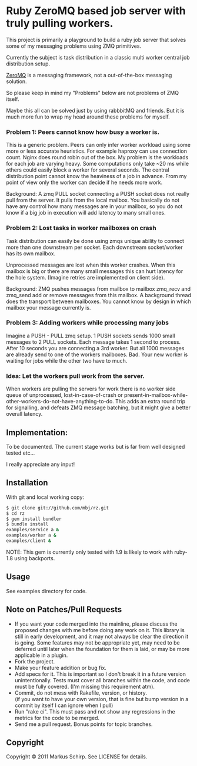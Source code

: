 # Ruby ZeroMQ based job server with truly pulling workers.

This project is primarily a playground to build a ruby job server that solves 
some of my messaging problems using ZMQ primitives. 

Currently the subject is task distribution in a classic multi worker central 
job distribution setup.

[ZeroMQ](http://zeromq.org) is a messaging framework, not a out-of-the-box 
messaging solution. 

So please keep in mind my "Problems" below are not problems of ZMQ itself. 

Maybe this all can be solved just by using rabbbitMQ and friends. But it is 
much more fun to wrap my head around these problems for myself.

### Problem 1: Peers cannot know how busy a worker is.

  This is a generic problem. Peers can only infer worker workload using some 
  more or less accurate heuristics.
  For example haproxy can use connection count. Nginx does round robin out of 
  the box. My problem is the workloads for each job are varying heavy. Some 
  computations only take ~20 ms while others could easily block a worker for 
  several  seconds.
  The central distribution point cannot know the heaviness of a job in advance.
  From my point of view only the worker can decide if he needs more work.

  Background:
    A zmq PULL socket connecting a PUSH socket does not really pull from the 
    server.  It pulls from the local mailbox.
    You basically do not have any control how many messages are in your 
    mailbox, so you do not know if a big job in execution will add latency to 
    many small ones.

### Problem 2: Lost tasks in worker mailboxes on crash

  Task distribution can easily be done using zmqs unique ability to connect more
  than one downstream per socket. Each downstream socket/worker has its own 
  mailbox. 

  Unprocessed messages are lost when this worker crashes. When this mailbox is 
  big or there are many small messages this can hurt latency for the hole 
  system. (Imagine retries are implemented on client side).

  Background:
    ZMQ pushes messages from mailbox to mailbox zmq_recv and zmq_send add or 
    remove messages from this mailbox. A background thread does the transport 
    between mailboxes. You cannot know by design in which mailbox your message 
    currently is.

### Problem 3: Adding workers while processing many jobs

  Imagine a PUSH - PULL zmq setup. 1 PUSH sockets sends 1000 small messages to 
  2 PULL sockets. 
  Each message takes 1 second to process. After 10 seconds you are connecting a 
  3rd worker. But all 1000 messages are already send to one of the workers 
  mailboxes. Bad. Your new worker is waiting for jobs while the other two have 
  to much.

### Idea: Let the workers pull work from the server. 

  When workers are pulling the servers for work there is no worker side queue 
  of unprocessed, lost-in-case-of-crash or 
  present-in-mailbox-while-other-workers-do-not-have-anything-to-do.
  This adds an extra round trip for signalling, and defeats ZMQ message 
  batching, but it might give a better overall latency.

## Implementation:

  To be documented. The current stage works but is far from well designed 
  tested etc...

I really appreciate any input!

## Installation

With git and local working copy:

```bash
$ git clone git://github.com/mbj/rz.git
$ cd rz
$ gem install bundler
$ bundle install
examples/service a &
examples/worker a &
examples/client &
```

NOTE: This gem is currently only tested with 1.9 is likely to work with ruby-1.8
using backports.

## Usage

See examples directory for code.

## Note on Patches/Pull Requests

* If you want your code merged into the mainline, please discuss the proposed 
  changes with me before doing any work on it. This library is still in early 
  development, and it may not always be clear the direction it is going. Some 
  features may not be appropriate yet, may need to be deferred until later when 
  the foundation for them is laid, or may be more applicable in a plugin.
* Fork the project.
* Make your feature addition or bug fix.
* Add specs for it. This is important so I don't break it in a future version 
  unintentionally. Tests must cover all branches within the code, and code must 
  be fully covered. (I'm missing this requirement atm).
* Commit, do not mess with Rakefile, version, or history.  
  (if you want to have your own version, that is fine but bump version in a 
  commit by itself I can ignore when I pull)
* Run "rake ci". This must pass and not show any regressions in the
  metrics for the code to be merged.
* Send me a pull request. Bonus points for topic branches.

## Copyright

Copyright &copy; 2011 Markus Schirp. See LICENSE for details.
